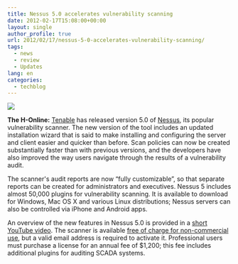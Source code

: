 ```yaml
---
title: Nessus 5.0 accelerates vulnerability scanning
date: 2012-02-17T15:08:00+00:00
layout: single
author_profile: true
url: 2012/02/17/nessus-5-0-accelerates-vulnerability-scanning/
tags:
  - news
  - review
  - Updates
lang: en
categories: 
  - techblog
---
```

![](http://lh6.ggpht.com/-4LD4vl0sTyo/Tz5mbAoTDBI/AAAAAAAAE20/VpnkuAhKQEg/s1600-h/Nessus_logo%25255B1%25255D.jpg)

**The H-Online:** [Tenable](http://www.tenable.com/) has released version 5.0 of [Nessus](http://www.tenable.com/products/nessus/), its popular vulnerability scanner. The new version of the tool includes an updated installation wizard that is said to make installing and configuring the server and client easier and quicker than before. Scan policies can now be created substantially faster than with previous versions, and the developers have also improved the way users navigate through the results of a vulnerability audit. 

The scanner's audit reports are now “fully customizable”, so that separate reports can be created for administrators and executives. Nessus 5 includes almost 50,000 plugins for vulnerability scanning. It is available to download for Windows, Mac OS X and various Linux distributions; Nessus servers can also be controlled via iPhone and Android apps. 

An overview of the new features in Nessus 5.0 is provided in a [short YouTube video](http://www.youtube.com/watch?v=BVKpmuZT26s&hd=1). The scanner is available [free of charge for non-commercial use](http://www.tenable.com/products/nessus/nessus-faq#anchor68), but a valid email address is required to activate it. Professional users must purchase a license for an annual fee of $1,200; this fee includes additional plugins for auditing SCADA systems.
